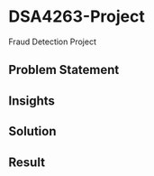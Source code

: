 # DSA4263-Project
Fraud Detection Project

## Problem Statement

## Insights

## Solution

## Result